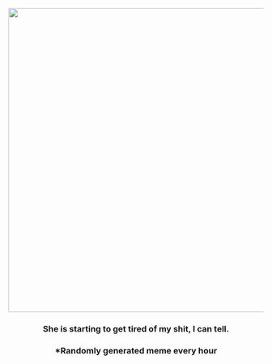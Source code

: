 <p align="center">
        <img src="https://i.redd.it/du2zz1dllzv91.gif" width="600" height="600">
        </p>
        <h3 align="center">She is starting to get tired of my shit, I can tell.</h3>
        <h3 align="center">*Randomly generated meme every hour</h3>
    
